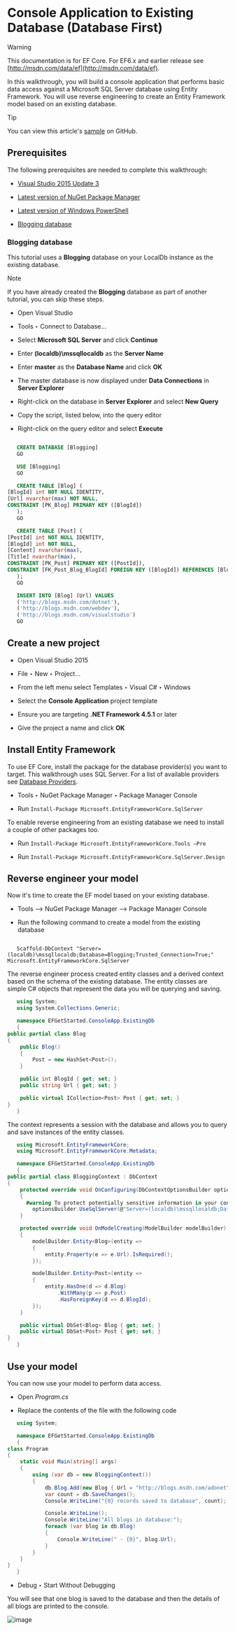 ﻿---
uid: platforms/full-dotnet/existing-db
---
# Console Application to Existing Database (Database First)

> [!WARNING]
> This documentation is for EF Core. For EF6.x and earlier release see [http://msdn.com/data/ef](http://msdn.com/data/ef).

In this walkthrough, you will build a console application that performs basic data access against a Microsoft SQL Server database using Entity Framework. You will use reverse engineering to create an Entity Framework model based on an existing database.

> [!TIP]
> You can view this article's [sample](https://github.com/aspnet/EntityFramework.Docs/tree/master/samples/Platforms/FullNet/ConsoleApp.ExistingDb) on GitHub.

## Prerequisites

The following prerequisites are needed to complete this walkthrough:

* [Visual Studio 2015 Update 3](https://go.microsoft.com/fwlink/?LinkId=691129)

* [Latest version of NuGet Package Manager](https://visualstudiogallery.msdn.microsoft.com/5d345edc-2e2d-4a9c-b73b-d53956dc458d)

* [Latest version of Windows PowerShell](https://www.microsoft.com/en-us/download/details.aspx?id=40855)

* [Blogging database](#blogging-database)

### Blogging database

This tutorial uses a **Blogging** database on your LocalDb instance as the existing database.

> [!NOTE]
> If you have already created the **Blogging** database as part of another tutorial, you can skip these steps.

* Open Visual Studio

* Tools ‣ Connect to Database...

* Select **Microsoft SQL Server** and click **Continue**

* Enter **(localdb)\mssqllocaldb** as the **Server Name**

* Enter **master** as the **Database Name** and click **OK**

* The master database is now displayed under **Data Connections** in **Server Explorer**

* Right-click on the database in **Server Explorer** and select **New Query**

* Copy the script, listed below, into the query editor

* Right-click on the query editor and select **Execute**

<!-- [!code-sql[Main](platforms/_shared/create-blogging-database-script.sql)] -->
````sql

   CREATE DATABASE [Blogging]
   GO

   USE [Blogging]
   GO

   CREATE TABLE [Blog] (
[BlogId] int NOT NULL IDENTITY,
[Url] nvarchar(max) NOT NULL,
CONSTRAINT [PK_Blog] PRIMARY KEY ([BlogId])
   );
   GO

   CREATE TABLE [Post] (
[PostId] int NOT NULL IDENTITY,
[BlogId] int NOT NULL,
[Content] nvarchar(max),
[Title] nvarchar(max),
CONSTRAINT [PK_Post] PRIMARY KEY ([PostId]),
CONSTRAINT [FK_Post_Blog_BlogId] FOREIGN KEY ([BlogId]) REFERENCES [Blog] ([BlogId]) ON DELETE CASCADE
   );
   GO

   INSERT INTO [Blog] (Url) VALUES 
   ('http://blogs.msdn.com/dotnet'), 
   ('http://blogs.msdn.com/webdev'), 
   ('http://blogs.msdn.com/visualstudio')
   GO
````

## Create a new project

* Open Visual Studio 2015

* File ‣ New ‣ Project...

* From the left menu select Templates ‣ Visual C# ‣ Windows

* Select the **Console Application** project template

* Ensure you are targeting **.NET Framework 4.5.1** or later

* Give the project a name and click **OK**

## Install Entity Framework

To use EF Core, install the package for the database provider(s) you want to target. This walkthrough uses SQL Server. For a list of available providers see [Database Providers](../../providers/index.md).

* Tools ‣ NuGet Package Manager ‣ Package Manager Console

* Run `Install-Package Microsoft.EntityFrameworkCore.SqlServer`

To enable reverse engineering from an existing database we need to install a couple of other packages too.

* Run `Install-Package Microsoft.EntityFrameworkCore.Tools –Pre`

* Run `Install-Package Microsoft.EntityFrameworkCore.SqlServer.Design`

## Reverse engineer your model

Now it's time to create the EF model based on your existing database.

* Tools –> NuGet Package Manager –> Package Manager Console

* Run the following command to create a model from the existing database

<!-- literal_block"language": "csharp",", "xml:space": "preserve", "classes  "backrefs  "names  "dupnames  highlight_args}, "ids  "linenos": false -->
````text

   Scaffold-DbContext "Server=(localdb)\mssqllocaldb;Database=Blogging;Trusted_Connection=True;" Microsoft.EntityFrameworkCore.SqlServer
````

The reverse engineer process created entity classes and a derived context based on the schema of the existing database. The entity classes are simple C# objects that represent the data you will be querying and saving.

<!-- [!code-csharp[Main](samples/Platforms/FullNet/ConsoleApp.ExistingDb/Blog.cs)] -->
````csharp
   using System;
   using System.Collections.Generic;

   namespace EFGetStarted.ConsoleApp.ExistingDb
   {
public partial class Blog
{
    public Blog()
    {
        Post = new HashSet<Post>();
    }

    public int BlogId { get; set; }
    public string Url { get; set; }

    public virtual ICollection<Post> Post { get; set; }
}
   }
````

The context represents a session with the database and allows you to query and save instances of the entity classes.

<!-- [!code-csharp[Main](samples/Platforms/FullNet/ConsoleApp.ExistingDb/BloggingContext.cs)] -->
````csharp
   using Microsoft.EntityFrameworkCore;
   using Microsoft.EntityFrameworkCore.Metadata;

   namespace EFGetStarted.ConsoleApp.ExistingDb
   {
public partial class BloggingContext : DbContext
{
    protected override void OnConfiguring(DbContextOptionsBuilder optionsBuilder)
    {
      #warning To protect potentially sensitive information in your connection string, you should move it out of source code. See http://go.microsoft.com/fwlink/?LinkId=723263 for guidance on storing connection strings.
        optionsBuilder.UseSqlServer(@"Server=(localdb)\mssqllocaldb;Database=Blogging;Trusted_Connection=True;");
    }

    protected override void OnModelCreating(ModelBuilder modelBuilder)
    {
        modelBuilder.Entity<Blog>(entity =>
        {
            entity.Property(e => e.Url).IsRequired();
        });

        modelBuilder.Entity<Post>(entity =>
        {
            entity.HasOne(d => d.Blog)
                .WithMany(p => p.Post)
                .HasForeignKey(d => d.BlogId);
        });
    }

    public virtual DbSet<Blog> Blog { get; set; }
    public virtual DbSet<Post> Post { get; set; }
}
   }
````

## Use your model

You can now use your model to perform data access.

* Open *Program.cs*

* Replace the contents of the file with the following code

<!-- [!code-csharp[Main](samples/Platforms/FullNet/ConsoleApp.ExistingDb/Program.cs)] -->
````csharp
   using System;

   namespace EFGetStarted.ConsoleApp.ExistingDb
   {
class Program
{
    static void Main(string[] args)
    {
        using (var db = new BloggingContext())
        {
            db.Blog.Add(new Blog { Url = "http://blogs.msdn.com/adonet" });
            var count = db.SaveChanges();
            Console.WriteLine("{0} records saved to database", count);

            Console.WriteLine();
            Console.WriteLine("All blogs in database:");
            foreach (var blog in db.Blog)
            {
                Console.WriteLine(" - {0}", blog.Url);
            }
        }
    }
}
   }
````

* Debug ‣ Start Without Debugging

You will see that one blog is saved to the database and then the details of all blogs are printed to the console.

![image](_static/output-existing-db.png)
